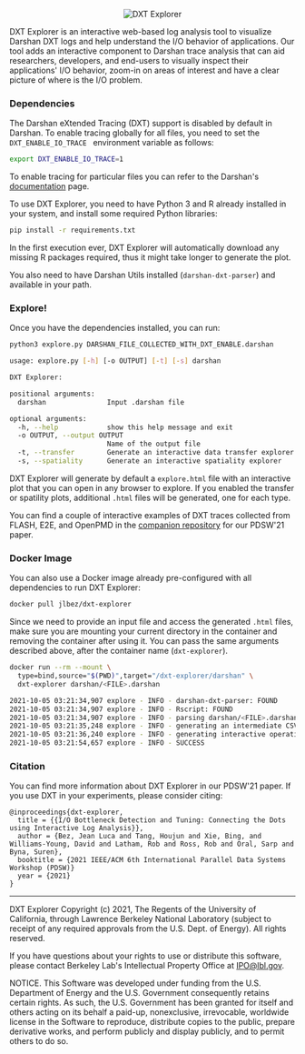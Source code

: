 <p align="center">
  <img src="https://github.com/hpc-io/dxt-explorer/raw/main/dxt-explorer.png" alt="DXT Explorer"/>
</p>

DXT Explorer is an interactive web-based log analysis tool to visualize Darshan DXT logs and help understand the I/O behavior of applications. Our tool adds an interactive component to Darshan trace analysis that can aid researchers, developers, and end-users to visually inspect their applications' I/O behavior, zoom-in on areas of interest and have a clear picture of where is the I/O problem. 

### Dependencies

The Darshan eXtended Tracing (DXT) support is disabled by default in Darshan. To enable tracing globally for all files, you need to set the `DXT_ENABLE_IO_TRACE ` environment variable as follows:

```bash
export DXT_ENABLE_IO_TRACE=1
```

To enable tracing for particular files you can refer to the Darshan's [documentation](https://www.mcs.anl.gov/research/projects/darshan/docs/darshan-runtime.html#_using_the_darshan_extended_tracing_dxt_module) page.

To use DXT Explorer, you need to have Python 3 and R already installed in your system, and install some required Python libraries:

```bash
pip install -r requirements.txt
```

In the first execution ever, DXT Explorer will automatically download any missing R packages required, thus it might take longer to generate the plot.

You also need to have Darshan Utils installed (`darshan-dxt-parser`) and available in your path.

### Explore!

Once you have the dependencies installed, you can run:

```bash
python3 explore.py DARSHAN_FILE_COLLECTED_WITH_DXT_ENABLE.darshan
```

```bash
usage: explore.py [-h] [-o OUTPUT] [-t] [-s] darshan

DXT Explorer:

positional arguments:
  darshan               Input .darshan file

optional arguments:
  -h, --help            show this help message and exit
  -o OUTPUT, --output OUTPUT
                        Name of the output file
  -t, --transfer        Generate an interactive data transfer explorer
  -s, --spatiality      Generate an interactive spatiality explorer
```

DXT Explorer will generate by default a `explore.html` file with an interactive plot that you can open in any browser to explore. If you enabled the transfer or spatility plots, additional `.html` files will be generated, one for each type.

You can find a couple of interactive examples of DXT traces collected from FLASH, E2E, and OpenPMD in the [companion repository](https://jeanbez.gitlab.io/pdsw-2021) for our PDSW'21 paper.

### Docker Image

You can also use a Docker image already pre-configured with all dependencies to run DXT Explorer:

```bash
docker pull jlbez/dxt-explorer
```

Since we need to provide an input file and access the generated `.html` files, make sure you are mounting your current directory in the container and removing the container after using it. You can pass the same arguments described above, after the container name (`dxt-explorer`).

```bash
docker run --rm --mount \
  type=bind,source="$(PWD)",target="/dxt-explorer/darshan" \
  dxt-explorer darshan/<FILE>.darshan
```

```bash
2021-10-05 03:21:34,907 explore - INFO - darshan-dxt-parser: FOUND
2021-10-05 03:21:34,907 explore - INFO - Rscript: FOUND
2021-10-05 03:21:34,907 explore - INFO - parsing darshan/<FILE>.darshan file
2021-10-05 03:21:35,248 explore - INFO - generating an intermediate CSV file
2021-10-05 03:21:36,240 explore - INFO - generating interactive operation plot
2021-10-05 03:21:54,657 explore - INFO - SUCCESS
```

### Citation

You can find more information about DXT Explorer in our PDSW'21 paper. If you use DXT in your experiments, please consider citing:

```
@inproceedings{dxt-explorer,
  title = {{I/O Bottleneck Detection and Tuning: Connecting the Dots using Interactive Log Analysis}},
  author = {Bez, Jean Luca and Tang, Houjun and Xie, Bing, and Williams-Young, David and Latham, Rob and Ross, Rob and Oral, Sarp and Byna, Suren},
  booktitle = {2021 IEEE/ACM 6th International Parallel Data Systems Workshop (PDSW)}
  year = {2021}
}
```
---

DXT Explorer Copyright (c) 2021, The Regents of the University of California, through Lawrence Berkeley National Laboratory (subject to receipt of any required approvals from the U.S. Dept. of Energy). All rights reserved.

If you have questions about your rights to use or distribute this software, please contact Berkeley Lab's Intellectual Property Office at IPO@lbl.gov.

NOTICE.  This Software was developed under funding from the U.S. Department of Energy and the U.S. Government consequently retains certain rights.  As such, the U.S. Government has been granted for itself and others acting on its behalf a paid-up, nonexclusive, irrevocable, worldwide license in the Software to reproduce, distribute copies to the public, prepare derivative works, and perform publicly and display publicly, and to permit others to do so.
